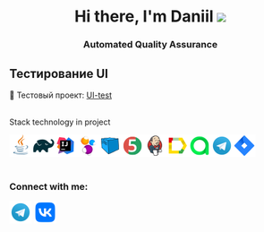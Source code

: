<h1 align="center">Hi there, I'm Daniil</a> 
<img src="https://github.com/blackcater/blackcater/raw/main/images/Hi.gif" height="32"/></h1>
<h3 align="center">Automated Quality Assurance</h3>

## Тестирование UI
:link: Тестовый проект: <a target="_blank" href="https://github.com/Dypose-java/UI-test">UI-test</a></br></br>

<p>Stack technology in project<p>

![This is an image](/icons/Java.png)![This is an image](/icons/Gradle.png)![This is an image](/icons/Intelij_IDEA.png)![This is an image](/icons/Selenide.png)![This is an image](/icons/Selenoid.png)![This is an image](/icons/JUnit5.png)![This is an image](/icons/Jenkins.png)![This is an image](/icons/Allure_Report.png)![This is an image](/icons/AllureTestOps.png)![This is an image](/icons/Telegram.png)![This is an image](/icons/Jira.png)</br></br>
### Connect with me:
<p align="left">
<a href="https://t.me/dypose" target="blank"><img align="center" src="/icons/Telegram.png" alt="daniilshat" height="40" width="40" /></a>
<a href="https://vk.com/dypose" target="blank"><img align="center" src="icons/vk.png" alt="daniilshat" height="40" width="40" /></a>